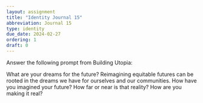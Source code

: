 ```yaml
---
layout: assignment
title: "Identity Journal 15"
abbreviation: Journal 15
type: identity
due_date: 2024-02-27
ordering: 1
draft: 0
---
```


Answer the following prompt from Building Utopia:

What are your dreams for the future? Reimagining equitable futures can be rooted in the dreams we have for ourselves and our communities. How have you imagined your future? How far or near is that reality? How are you making it real?
